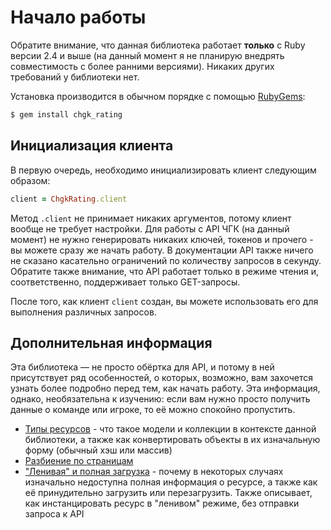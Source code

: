 # Начало работы

Обратите внимание, что данная библиотека работает **только** с Ruby версии 2.4 и выше (на данный момент я не планирую внедрять совместимость с более ранними версиями). Никаких других требований у библиотеки нет.

Установка производится в обычном порядке с помощью [RubyGems](http://rubygems.org/):

```bash
$ gem install chgk_rating
```
    
## Инициализация клиента

В первую очередь, необходимо инициализировать клиент следующим образом:

```ruby
client = ChgkRating.client
```

Метод `.client` не принимает никаких аргументов, потому клиент вообще не требует настройки. Для работы с API ЧГК (на данный момент) не нужно генерировать никаких ключей, токенов и прочего - вы можете сразу же начать работу. В документации API также ничего не сказано касательно ограничений по количеству запросов в секунду. Обратите также внимание, что API работает только в режиме чтения и, соответственно, поддерживает только GET-запросы.

После того, как клиент `client` создан, вы можете использовать его для выполнения различных запросов.
    
## Дополнительная информация

Эта библиотека — не просто обёртка для API, и потому в ней присутствует ряд особенностей, о которых, возможно, вам захочется узнать более подробно перед тем, как начать работу. Эта информация, однако, необязательна к изучению: если вам нужно просто получить данные о команде или игроке, то её можно спокойно пропустить.

* [Типы ресурсов](/resources_ru) - что такое модели и коллекции в контексте данной библиотеки, а также как конвертировать объекты в их изначальную форму (обычный хэш или массив)
* [Разбиение по страницам](/pagination_ru)
* ["Ленивая" и полная загрузка](/loading_ru) - почему в некоторых случаях изначально недоступна полная информация о ресурсе, а также как её принудительно загрузить или перезагрузить. Также описывает, как инстанцировать ресурс в "ленивом" режиме, без отправки запроса к API